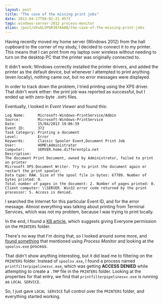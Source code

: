 ```yaml
---
layout: post
title: "The case of the missing print jobs"
date: 2013-04-27T08:02:21.957Z
tags: windows-server-2012 process-monitor
alias: /post/UXuGLSPbR387AAAB/the-case-of-the-missing-print-jobs
---
```


Having recently moved my home server (Windows 2012) from the hall cupboard to the corner of my study, I decided to connect it to my printer. This means that I can print from my laptop over wireless without needing to turn on the desktop PC that the printer was originally connected to.

It didn't work: Windows correctly installed the printer drivers, and added the printer as the default device, but whenever I attempted to print anything (even locally), nothing came out, but no error messages were displayed.

In order to track down the problem, I tried printing using the XPS driver. That didn't work either: the print job was reported as successful, but I ended up with zero-byte `.OXPS` files.

Eventually, I looked in *Event Viewer* and found this:

    Log Name:      Microsoft-Windows-PrintService/Admin
	Source:        Microsoft-Windows-PrintService
	Date:          15/04/2013 19:06:39
	Event ID:      372
	Task Category: Printing a document
	Level:         Error
	Keywords:      Classic Spooler Event,Document Print Job
	User:          HOME\Administrator
	Computer:      SERVER.home.differentpla.net
	Description:
	The document Print Document, owned by Administrator, failed to print on printer
	Microsoft XPS Document Writer. Try to print the document again or restart the print spooler. 
	Data type: RAW. Size of the spool file in bytes: 67709. Number of bytes printed: 0.
	Total number of pages in the document: 2. Number of pages printed: 0.
	Client computer: \\SERVER. Win32 error code returned by the print processor: 5. Access is denied.

I searched the Internet for this particular Event ID, and for the error message. Almost everything was talking about printing from Terminal Services, which was not my problem, because I was trying to print locally.

In the end, I found a [KB article](http://support.microsoft.com/kb/962930),
which suggests giving Everyone permission on the `PRINTERS` folder.

There's no way that I'm doing that, so I looked around some more, and [found something](http://answers.microsoft.com/en-us/windows/forum/windows_7-hardware/win32-error-code-returned-by-the-print-processor-5/df308c63-c654-e011-8dfc-68b599b31bf5) that mentioned using *Process Monitor* and looking at the `spoolsv.exe` process.

That didn't show anything interesting, but it did lead me to filtering on the `PRINTERS` folder. Instead of `spoolsv.exe`, I found a process named `printfilterpipelinesvc.exe`, which was getting **ACCESS DENIED** while attempting to create a `.TMP` file in the `PRINTERS` folder.
Looking at the properties for that entry, we find that `printfilterpipelinesvc.exe` is running as `LOCAL SERVICE`.

So, I just gave `LOCAL SERVICE` full control over the `PRINTERS` folder, and everything started working.
